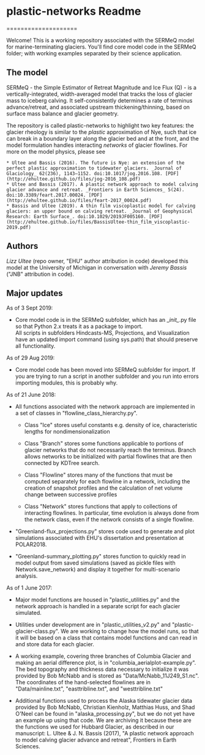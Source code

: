 # plastic-networks Readme
====================

Welcome!  This is a working repository associated with the SERMeQ model for marine-terminating glaciers.  You'll find core model code in the SERMeQ folder; with working examples separated by their science application.

## The model
SERMeQ - the Simple Estimator of Retreat Magnitude and Ice Flux (Q) - is a vertically-integrated, width-averaged model that tracks the loss of glacier mass to iceberg calving.
It self-consistently determines a rate of terminus advance/retreat, and associated upstream thickening/thinning, based on surface mass balance and glacier geometry.

The repository is called plastic-networks to highlight two key features: the glacier rheology is similar to the _plastic_ approximation of Nye, such that ice can break in a boundary layer along the glacier bed and at the front,
and the model formulation handles interacting _networks_ of glacier flowlines.
For more on the model physics, please see

	* Ultee and Bassis (2016). The future is Nye: an extension of the perfect plastic approximation to tidewater glaciers. _Journal of Glaciology_ 62(236), 1143–1152. doi:10.1017/jog.2016.108. [PDF](http://ehultee.github.io/files/jog-2016_108.pdf)
	* Ultee and Bassis (2017). A plastic network approach to model calving glacier advance and retreat. _Frontiers in Earth Sciences_ 5(24). doi:10.3389/feart.2017.00024. [PDF](http://ehultee.github.io/files/feart-2017_00024.pdf)
	* Bassis and Ultee (2019). A thin film viscoplastic model for calving glaciers: an upper bound on calving retreat. _Journal of Geophysical Research: Earth Surface_. doi:10.1029/2019JF005160. [PDF](http://ehultee.github.io/files/BassisUltee-thin_film_viscoplastic-2019.pdf)


## Authors
*Lizz Ultee* (repo owner, "EHU" author attribution in code) developed this model at the University of Michigan in conversation with *Jeremy Bassis* ("JNB" attribution in code).


## Major updates
As of 3 Sept 2019:
* Core model code is in the SERMeQ subfolder, which has an \__init\__.py file so that Python 2.x treats it as a package to import.  
All scripts in subfolders Hindcasts-MS, Projections, and Visualization have an updated import command (using sys.path) that should preserve all functionality.

As of 29 Aug 2019:
* Core model code has been moved into SERMeQ subfolder for import.  If you are trying to run a script in another subfolder and you run into errors importing modules, this is probably why.


As of 21 June 2018:
* All functions associated with the network approach are implemented in a set of classes in "flowline_class_hierarchy.py".

    * Class "Ice" stores useful constants e.g. density of ice, characteristic lengths for nondimensionalization
    
    * Class "Branch" stores some functions applicable to portions of glacier networks that do not necessarily reach the terminus.  Branch allows networks to be initialized with partial flowlines that are then connected by KDTree search.
    
    * Class "Flowline" stores many of the functions that must be computed separately for each flowline in a network, including the creation of snapshot profiles and the calculation of net volume change between successive profiles
    
    * Class "Network" stores functions that apply to collections of interacting flowlines.  In particular, time evolution is always done from the network class, even if the network consists of a single flowline.

* "Greenland-flux_projections.py" stores code used to generate and plot simulations associated with EHU's dissertation and presentation at POLAR2018.

* "Greenland-summary\_plotting.py" stores function to quickly read in model output from saved simulations (saved as pickle files with Network.save_network) and display it together for multi-scenario analysis.




As of 1 June 2017: 

* Major model functions are housed in "plastic_utilities.py" and the network approach is handled in a separate script for each glacier simulated.  

* Utilities under development are in "plastic\_utilities_v2.py" and "plastic-glacier-class.py".  We are working to change how the model runs, so that it will be based on a class that contains model functions and can read in and store data for each glacier.

* A working example, covering three branches of Columbia Glacier and making an aerial difference plot, is in "columbia\_aerialplot-example.py".  The bed topography and thickness data necessary to initialize it was provided by Bob McNabb and is stored as "Data/McNabb\_11J249_S1.nc".  The coordinates of the hand-selected flowlines are in "Data/mainline.txt", "easttribline.txt", and "westtribline.txt"

* Additional functions used to process the Alaska tidewater glacier data provided by Bob McNabb, Christian Kienholz, Matthias Huss, and Shad O'Neel can be found in "alaska_processing.py", but we do not yet have an example up using that code.  We are archiving it because these are the functions we used for Hubbard Glacier, as described in our manuscript:
    L. Ultee & J. N. Bassis (2017), "A plastic network approach to model calving glacier advance and retreat", Frontiers in Earth Sciences.
